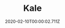 ---
templateKey: blog-post
title: Kale
description: The waxy leaves are great in soups and stir frys.,
featuredpost: false
date: 2020-02-10T00:00:02.711Z
featuredimage: /img/Kale.png
sellPrice: 110
tags: 
  - Spring
---